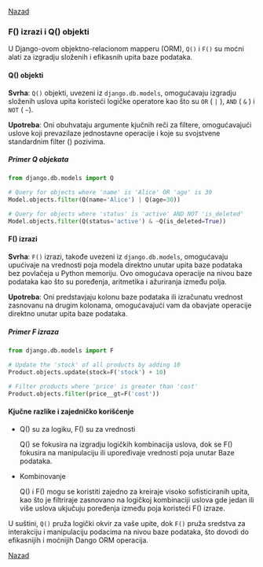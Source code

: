 
[Nazad](django_orm.md#q-objects)

### F() izrazi i Q() objekti

 U Django-ovom objektno-relacionom mapperu (ORM), `Q()` i `F()` su moćni alati za izgradju složenih i efikasnih upita baze podataka.

#### Q() objekti

**Svrha**: `Q()` objekti, uvezeni iz `django.db.models`, omogućavaju izgradju složenih uslova upita koristeći logičke operatore kao što su `OR` ( `|` ), `AND` ( `&` ) i `NOT` ( `~`).

**Upotreba**: Oni obuhvataju argumente kjučnih reči za filtere, omogućavajući uslove koji prevazilaze jednostavne operacije i koje su svojstvene standardnim filter () pozivima.

##### Primer Q objekata

```py
from django.db.models import Q

# Query for objects where 'name' is 'Alice' OR 'age' is 30
Model.objects.filter(Q(name='Alice') | Q(age=30))

# Query for objects where 'status' is 'active' AND NOT 'is_deleted'
Model.objects.filter(Q(status='active') & ~Q(is_deleted=True))
```

#### F() izrazi

**Svrha**: `F()` izrazi, takođe uvezeni iz `django.db.models`, omogućavaju upućivaje na vrednosti poja modela direktno unutar upita baze podataka bez povlačeja u Python memoriju. Ovo omogućava operacije na nivou baze podataka kao što su poređenja, aritmetika i ažuriranja između polja.

**Upotreba**: Oni predstavjaju kolonu baze podataka ili izračunatu vrednost zasnovanu na drugim kolonama, omogućavajući vam da obavjate operacije direktno unutar upita baze podataka.

##### Primer F izraza

```py
from django.db.models import F

# Update the 'stock' of all products by adding 10
Product.objects.update(stock=F('stock') + 10)

# Filter products where 'price' is greater than 'cost'
Product.objects.filter(price__gt=F('cost'))
```

#### Kjučne razlike i zajedničko korišćenje

- Q() su za logiku, F() su za vrednosti

  Q() se fokusira na izgradju logičkih kombinacija uslova, dok se F() fokusira na manipulaciju ili upoređivaje vrednosti poja unutar Baze podataka.

- Kombinovanje

  Q() i F() mogu se koristiti zajedno za kreiraje visoko sofisticiranih upita, kao što je filtriraje zasnovano na logičkoj kombinaciji uslova gde jedan ili više uslova ukjučuju poređenja između poja koristeći F() izraze.

U suštini, `Q()` pruža logički okvir za vaše upite, dok `F()` pruža sredstva za interakciju i manipulaciju podacima na nivou baze podataka, što dovodi do efikasnijih i moćnijih Dango ORM operacija.

[Nazad](django_orm.md#q-objects)
